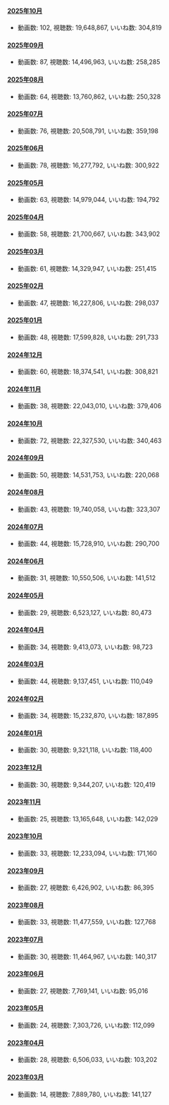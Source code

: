 #### [2025年10月](videos/202510 "wikilink")

-   動画数: 102, 視聴数: 19,648,867, いいね数: 304,819

#### [2025年09月](videos/202509 "wikilink")

-   動画数: 87, 視聴数: 14,496,963, いいね数: 258,285

#### [2025年08月](videos/202508 "wikilink")

-   動画数: 64, 視聴数: 13,760,862, いいね数: 250,328

#### [2025年07月](videos/202507 "wikilink")

-   動画数: 76, 視聴数: 20,508,791, いいね数: 359,198

#### [2025年06月](videos/202506 "wikilink")

-   動画数: 78, 視聴数: 16,277,792, いいね数: 300,922

#### [2025年05月](videos/202505 "wikilink")

-   動画数: 63, 視聴数: 14,979,044, いいね数: 194,792

#### [2025年04月](videos/202504 "wikilink")

-   動画数: 58, 視聴数: 21,700,667, いいね数: 343,902

#### [2025年03月](videos/202503 "wikilink")

-   動画数: 61, 視聴数: 14,329,947, いいね数: 251,415

#### [2025年02月](videos/202502 "wikilink")

-   動画数: 47, 視聴数: 16,227,806, いいね数: 298,037

#### [2025年01月](videos/202501 "wikilink")

-   動画数: 48, 視聴数: 17,599,828, いいね数: 291,733

#### [2024年12月](videos/202412 "wikilink")

-   動画数: 60, 視聴数: 18,374,541, いいね数: 308,821

#### [2024年11月](videos/202411 "wikilink")

-   動画数: 38, 視聴数: 22,043,010, いいね数: 379,406

#### [2024年10月](videos/202410 "wikilink")

-   動画数: 72, 視聴数: 22,327,530, いいね数: 340,463

#### [2024年09月](videos/202409 "wikilink")

-   動画数: 50, 視聴数: 14,531,753, いいね数: 220,068

#### [2024年08月](videos/202408 "wikilink")

-   動画数: 43, 視聴数: 19,740,058, いいね数: 323,307

#### [2024年07月](videos/202407 "wikilink")

-   動画数: 44, 視聴数: 15,728,910, いいね数: 290,700

#### [2024年06月](videos/202406 "wikilink")

-   動画数: 31, 視聴数: 10,550,506, いいね数: 141,512

#### [2024年05月](videos/202405 "wikilink")

-   動画数: 29, 視聴数: 6,523,127, いいね数: 80,473

#### [2024年04月](videos/202404 "wikilink")

-   動画数: 34, 視聴数: 9,413,073, いいね数: 98,723

#### [2024年03月](videos/202403 "wikilink")

-   動画数: 44, 視聴数: 9,137,451, いいね数: 110,049

#### [2024年02月](videos/202402 "wikilink")

-   動画数: 34, 視聴数: 15,232,870, いいね数: 187,895

#### [2024年01月](videos/202401 "wikilink")

-   動画数: 30, 視聴数: 9,321,118, いいね数: 118,400

#### [2023年12月](videos/202312 "wikilink")

-   動画数: 30, 視聴数: 9,344,207, いいね数: 120,419

#### [2023年11月](videos/202311 "wikilink")

-   動画数: 25, 視聴数: 13,165,648, いいね数: 142,029

#### [2023年10月](videos/202310 "wikilink")

-   動画数: 33, 視聴数: 12,233,094, いいね数: 171,160

#### [2023年09月](videos/202309 "wikilink")

-   動画数: 27, 視聴数: 6,426,902, いいね数: 86,395

#### [2023年08月](videos/202308 "wikilink")

-   動画数: 33, 視聴数: 11,477,559, いいね数: 127,768

#### [2023年07月](videos/202307 "wikilink")

-   動画数: 30, 視聴数: 11,464,967, いいね数: 140,317

#### [2023年06月](videos/202306 "wikilink")

-   動画数: 27, 視聴数: 7,769,141, いいね数: 95,016

#### [2023年05月](videos/202305 "wikilink")

-   動画数: 24, 視聴数: 7,303,726, いいね数: 112,099

#### [2023年04月](videos/202304 "wikilink")

-   動画数: 28, 視聴数: 6,506,033, いいね数: 103,202

#### [2023年03月](videos/202303 "wikilink")

-   動画数: 14, 視聴数: 7,889,780, いいね数: 141,127

